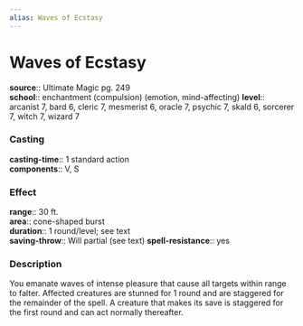 ```yaml
---
alias: Waves of Ecstasy
---
```


# Waves of Ecstasy 

**source**:: Ultimate Magic pg. 249  
**school**:: enchantment (compulsion) (emotion, mind-affecting)
**level**:: arcanist 7, bard 6, cleric 7, mesmerist 6, oracle 7, psychic 7, skald 6, sorcerer 7, witch 7, wizard 7

### Casting 

**casting-time**:: 1 standard action  
**components**:: V, S

### Effect 

**range**:: 30 ft.  
**area**:: cone-shaped burst  
**duration**:: 1 round/level; see text  
**saving-throw**:: Will partial (see text)
**spell-resistance**:: yes

### Description 

You emanate waves of intense pleasure that cause all targets within range to falter. Affected creatures are stunned for 1 round and are staggered for the remainder of the spell. A creature that makes its save is staggered for the first round and can act normally thereafter.
